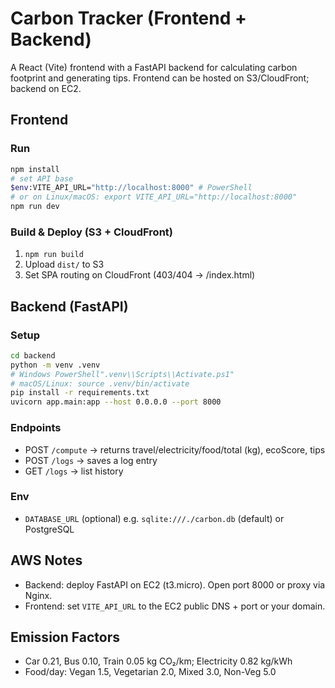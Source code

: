 # Carbon Tracker (Frontend + Backend)

A React (Vite) frontend with a FastAPI backend for calculating carbon footprint and generating tips. Frontend can be hosted on S3/CloudFront; backend on EC2.

## Frontend

### Run
```bash
npm install
# set API base
$env:VITE_API_URL="http://localhost:8000" # PowerShell
# or on Linux/macOS: export VITE_API_URL="http://localhost:8000"
npm run dev
```

### Build & Deploy (S3 + CloudFront)
1. `npm run build`
2. Upload `dist/` to S3
3. Set SPA routing on CloudFront (403/404 -> /index.html)

## Backend (FastAPI)

### Setup
```bash
cd backend
python -m venv .venv
# Windows PowerShell".venv\\Scripts\\Activate.ps1"
# macOS/Linux: source .venv/bin/activate
pip install -r requirements.txt
uvicorn app.main:app --host 0.0.0.0 --port 8000
```

### Endpoints
- POST `/compute` → returns travel/electricity/food/total (kg), ecoScore, tips
- POST `/logs` → saves a log entry
- GET `/logs` → list history

### Env
- `DATABASE_URL` (optional) e.g. `sqlite:///./carbon.db` (default) or PostgreSQL

## AWS Notes
- Backend: deploy FastAPI on EC2 (t3.micro). Open port 8000 or proxy via Nginx.
- Frontend: set `VITE_API_URL` to the EC2 public DNS + port or your domain.

## Emission Factors
- Car 0.21, Bus 0.10, Train 0.05 kg CO₂/km; Electricity 0.82 kg/kWh
- Food/day: Vegan 1.5, Vegetarian 2.0, Mixed 3.0, Non-Veg 5.0
